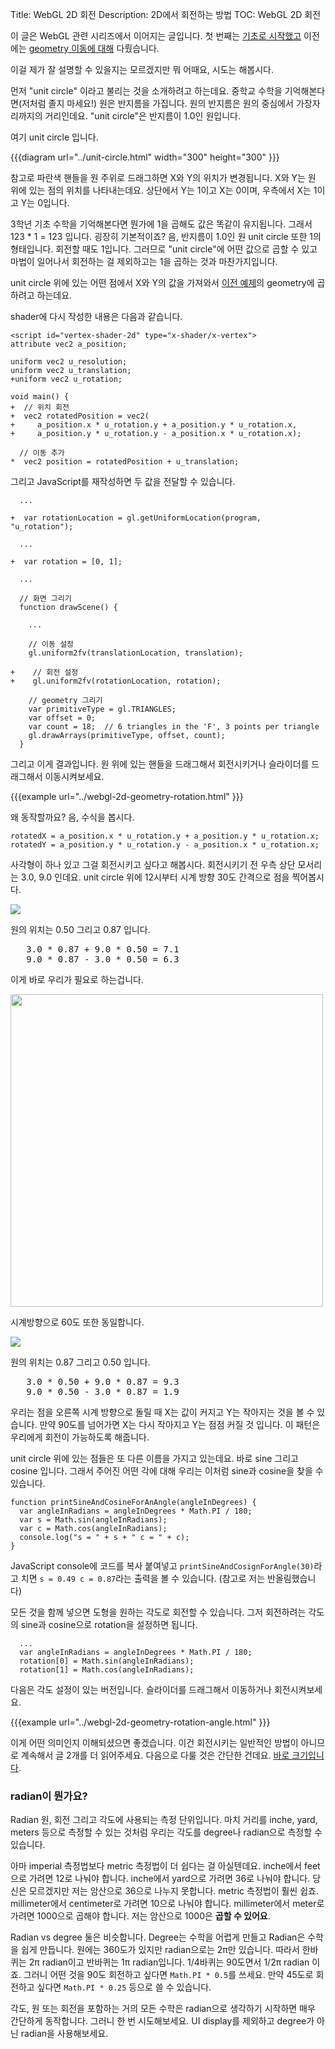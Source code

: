 Title: WebGL 2D 회전
Description: 2D에서 회전하는 방법
TOC: WebGL 2D 회전


이 글은 WebGL 관련 시리즈에서 이어지는 글입니다.
첫 번째는 [기초로 시작했고](webgl-fundamentals.html) 이전에는 [geometry 이동에 대해](webgl-2d-translation.html) 다뤘습니다.

이걸 제가 잘 설명할 수 있을지는 모르겠지만 뭐 어때요, 시도는 해봅시다.

먼저 "unit circle" 이라고 불리는 것을 소개하려고 하는데요.
중학교 수학을 기억해본다면(저처럼 졸지 마세요!) 원은 반지름을 가집니다.
원의 반지름은 원의 중심에서 가장자리까지의 거리인데요.
"unit circle"은 반지름이 1.0인 원입니다.

여기 unit circle 입니다.

{{{diagram url="../unit-circle.html" width="300" height="300" }}}

참고로 파란색 핸들을 원 주위로 드래그하면 X와 Y의 위치가 변경됩니다.
X와 Y는 원 위에 있는 점의 위치를 나타내는데요.
상단에서 Y는 1이고 X는 0이며, 우측에서 X는 1이고 Y는 0입니다.

3학년 기초 수학을 기억해본다면 뭔가에 1을 곱해도 값은 똑같이 유지됩니다.
그래서 123 * 1 = 123 입니다.
굉장히 기본적이죠?
음, 반지름이 1.0인 원 unit circle 또한 1의 형태입니다.
회전할 때도 1입니다.
그러므로 "unit circle"에 어떤 값으로 곱할 수 있고 마법이 일어나서 회전하는 걸 제외하고는 1을 곱하는 것과 마찬가지입니다.

unit circle 위에 있는 어떤 점에서 X와 Y의 값을 가져와서 [이전 예제](webgl-2d-translation.html)의 geometry에 곱하려고 하는데요.

shader에 다시 작성한 내용은 다음과 같습니다.

    <script id="vertex-shader-2d" type="x-shader/x-vertex">
    attribute vec2 a_position;

    uniform vec2 u_resolution;
    uniform vec2 u_translation;
    +uniform vec2 u_rotation;

    void main() {
    +  // 위치 회전
    +  vec2 rotatedPosition = vec2(
    +     a_position.x * u_rotation.y + a_position.y * u_rotation.x,
    +     a_position.y * u_rotation.y - a_position.x * u_rotation.x);

      // 이동 추가
    *  vec2 position = rotatedPosition + u_translation;

그리고 JavaScript를 재작성하면 두 값을 전달할 수 있습니다.

      ...

    +  var rotationLocation = gl.getUniformLocation(program, "u_rotation");

      ...

    +  var rotation = [0, 1];

      ...

      // 화면 그리기
      function drawScene() {

        ...

        // 이동 설정
        gl.uniform2fv(translationLocation, translation);

    +    // 회전 설정
    +    gl.uniform2fv(rotationLocation, rotation);

        // geometry 그리기
        var primitiveType = gl.TRIANGLES;
        var offset = 0;
        var count = 18;  // 6 triangles in the 'F', 3 points per triangle
        gl.drawArrays(primitiveType, offset, count);
      }

그리고 이게 결과입니다.
원 위에 있는 핸들을 드래그해서 회전시키거나 슬라이더를 드래그해서 이동시켜보세요.

{{{example url="../webgl-2d-geometry-rotation.html" }}}

왜 동작할까요?
음, 수식을 봅시다.

    rotatedX = a_position.x * u_rotation.y + a_position.y * u_rotation.x;
    rotatedY = a_position.y * u_rotation.y - a_position.x * u_rotation.x;

사각형이 하나 있고 그걸 회전시키고 싶다고 해봅시다.
회전시키기 전 우측 상단 모서리는 3.0, 9.0 인데요.
unit circle 위에 12시부터 시계 방향 30도 간격으로 점을 찍어봅시다.

<img src="../resources/rotate-30.png" class="webgl_center" />

원의 위치는 0.50 그리고 0.87 입니다.

<pre class="webgl_center">
   3.0 * 0.87 + 9.0 * 0.50 = 7.1
   9.0 * 0.87 - 3.0 * 0.50 = 6.3
</pre>

이게 바로 우리가 필요로 하는겁니다.

<img src="../resources/rotation-drawing.svg" width="500" class="webgl_center"/>

시계방향으로 60도 또한 동일합니다. 

<img src="../resources/rotate-60.png" class="webgl_center" />

원의 위치는 0.87 그리고 0.50 입니다.

<pre class="webgl_center">
   3.0 * 0.50 + 9.0 * 0.87 = 9.3
   9.0 * 0.50 - 3.0 * 0.87 = 1.9
</pre>

우리는 점을 오른쪽 시계 방향으로 돌릴 때 X는 값이 커지고 Y는 작아지는 것을 볼 수 있습니다.
만약 90도를 넘어가면 X는 다시 작아지고 Y는 점점 커질 것 입니다.
이 패턴은 우리에게 회전이 가능하도록 해줍니다.

unit circle 위에 있는 점들은 또 다른 이름을 가지고 있는데요.
바로 sine 그리고 cosine 입니다.
그래서 주어진 어떤 각에 대해 우리는 이처럼 sine과 cosine을 찾을 수 있습니다.

    function printSineAndCosineForAnAngle(angleInDegrees) {
      var angleInRadians = angleInDegrees * Math.PI / 180;
      var s = Math.sin(angleInRadians);
      var c = Math.cos(angleInRadians);
      console.log("s = " + s + " c = " + c);
    }

JavaScript console에 코드를 복사 붙여넣고 `printSineAndCosignForAngle(30)`라고 치면 `s = 0.49 c = 0.87`라는 출력을 볼 수 있습니다.
(참고로 저는 반올림했습니다)

모든 것을 함께 넣으면 도형을 원하는 각도로 회전할 수 있습니다.
그저 회전하려는 각도의 sine과 cosine으로 rotation을 설정하면 됩니다. 

      ...
      var angleInRadians = angleInDegrees * Math.PI / 180;
      rotation[0] = Math.sin(angleInRadians);
      rotation[1] = Math.cos(angleInRadians);

다음은 각도 설정이 있는 버전입니다.
슬라이더를 드래그해서 이동하거나 회전시켜보세요.

{{{example url="../webgl-2d-geometry-rotation-angle.html" }}}

이게 어떤 의미인지 이해되셨으면 좋겠습니다.
이건 회전시키는 일반적인 방법이 아니므로 계속해서 글 2개를 더 읽어주세요.
다음으로 다룰 것은 간단한 건데요.
[바로 크기입니다](webgl-2d-scale.html).

<div class="webgl_bottombar"><h3>radian이 뭔가요?</h3>
<p>
Radian 원, 회전 그리고 각도에 사용되는 측정 단위입니다.
마치 거리를 inche, yard, meters 등으로 측정할 수 있는 것처럼 우리는 각도를 degree나 radian으로 측정할 수 있습니다.
</p>
<p>
아마 imperial 측정법보다 metric 측정법이 더 쉽다는 걸 아실텐데요.
inche에서 feet으로 가려면 12로 나눠야 합니다.
inche에서 yard으로 가려면 36로 나눠야 합니다.
당신은 모르겠지만 저는 암산으로 36으로 나누지 못합니다.
metric 측정법이 훨씬 쉽죠.
millimeter에서 centimeter로 가려면 10으로 나눠야 합니다.
millimeter에서 meter로 가려면 1000으로 곱해야 합니다.
저는 암산으로 1000은 <strong>곱할 수 있어요</strong>.
</p>
<p>
Radian vs degree 둘은 비슷합니다.
Degree는 수학을 어렵게 만들고 Radian은 수학을 쉽게 만듭니다.
원에는 360도가 있지만 radian으로는 2π만 있습니다.
따라서 한바퀴는 2π radian이고 반바퀴는 1π radian입니다.
1/4바퀴는 90도면서 1/2π radian 이죠.
그러니 어떤 것을 90도 회전하고 싶다면 <code>Math.PI * 0.5</code>를 쓰세요.
만약 45도로 회전하고 싶다면 <code>Math.PI * 0.25</code> 등으로 쓸 수 있습니다.
</p>
<p>
각도, 원 또는 회전을 포함하는 거의 모든 수학은 radian으로 생각하기 시작하면 매우 간단하게 동작합니다.
그러니 한 번 시도해보세요.
UI display를 제외하고 degree가 아닌 radian을 사용해보세요. 
</p>
</div>
